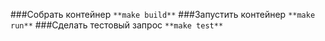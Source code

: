 ###Собрать контейнер
```**make build**```
###Запустить контейнер
```**make run**```
###Сделать тестовый запрос
```**make test**```